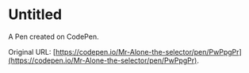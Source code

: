 # Untitled

A Pen created on CodePen.

Original URL: [https://codepen.io/Mr-Alone-the-selector/pen/PwPpgPr](https://codepen.io/Mr-Alone-the-selector/pen/PwPpgPr).

